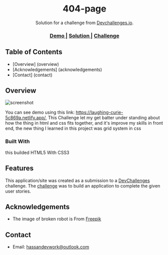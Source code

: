 <!-- Please update value in the {}  -->

<h1 align="center">404-page</h1>

<div align="center">
   Solution for a challenge from  <a href="http://devchallenges.io" target="_blank">Devchallenges.io</a>.
</div>

<div align="center">
  <h3>
    <a href="https://laughing-curie-5c869a.netlify.app/">
      Demo
    </a>
    <span> | </span>
    <a href="https://github.com/HassanDevWork/404-page">
      Solution
    </a>
    <span> | </span>
    <a href="https://devchallenges.io/challenges/wBunSb7FPrIepJZAg0sY">
      Challenge
    </a>
  </h3>
</div>

<!-- TABLE OF CONTENTS -->

## Table of Contents

- [Overview] (overview)
- [Acknowledgements] (acknowledgements)
- [Contact] (contact)

<!-- OVERVIEW -->

## Overview

![screenshot](https://i.ibb.co/wMwRypH/404-page.png)

You can see demo using this link: https://laughing-curie-5c869a.netlify.app/, 
This Challenge let my get batter under standing about how the thing in html and css fits together, and it's improve my skills in front end, the new thing I learned in this project was grid system in css

### Built With

<!-- This section should list any major frameworks that you built your project using. Here are a few examples.-->

this builded HTML5 With CSS3 

## Features

<!-- List the features of your application or follow the template. Don't share the figma file here :) -->

This application/site was created as a submission to a [DevChallenges](https://devchallenges.io/challenges) challenge. The [challenge](https://devchallenges.io/challenges/wBunSb7FPrIepJZAg0sY) was to build an application to complete the given user stories.


## Acknowledgements

<!-- This section should list any articles or add-ons/plugins that helps you to complete the project. This is optional but it will help you in the future. For exmpale -->

- The image of broken robot is From [Freepik](https://www.freepik.com/free-vector/oops-404-error-with-broken-robot-concept-illustration_13315300.htm#page=1&query=404&position=4)

## Contact

- Email: hassandevwork@outlook.com
